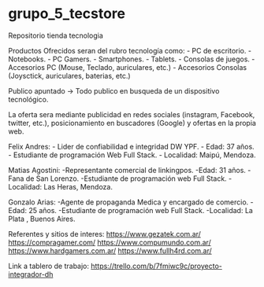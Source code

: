 # grupo_5_tecstore
Repositorio tienda tecnologia

Productos Ofrecidos seran del rubro tecnología como:
    - PC de escritorio.
    - Notebooks.
    - PC Gamers.
    - Smartphones.
    - Tablets.
    - Consolas de juegos.
    - Accesorios PC (Mouse, Teclado, auriculares, etc.)
    - Accesorios Consolas (Joysctick, auriculares, baterias, etc.)


Publico apuntado -> Todo publico en busqueda de un dispositivo tecnológico.

La oferta sera mediante publicidad en redes sociales (instagram, Facebook, twitter, etc.), posicionamiento en buscadores (Google) y ofertas en la propia web.

Felix Andres:   - Lider de confiabilidad e integridad DW YPF.
                - Edad: 37 años.
                - Estudiante de programación Web Full Stack.
                - Localidad: Maipú, Mendoza.

Matias Agostini: -Representante comercial de linkingpos.
                 -Edad: 31 años.
                 -Fana de San Lorenzo.
                 -Estudiante de programación web Full Stack. 
                 -Localidad: Las Heras, Mendoza. 


Gonzalo Arias:  -Agente de propaganda Medica y encargado de comercio.
                -Edad: 25 años.
                -Estudiante de programación web Full Stack. 
                -Localidad: La Plata , Buenos Aires.


Referentes y sitios de interes:
https://www.gezatek.com.ar/
https://compragamer.com/
https://www.compumundo.com.ar/
https://www.hardgamers.com.ar/
https://www.fullh4rd.com.ar/


Link a tablero de trabajo: https://trello.com/b/7fmiwc9c/proyecto-integrador-dh
